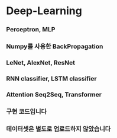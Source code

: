 # Deep-Learning

### Perceptron, MLP  
  
### Numpy를 사용한 BackPropagation  
  
### LeNet, AlexNet, ResNet  
  
### RNN classifier, LSTM classifier  
  
### Attention Seq2Seq, Transformer   

### 구현 코드입니다  

### 데이터셋은 별도로 업로드하지 않았습니다
